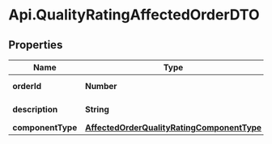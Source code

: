 # Api.QualityRatingAffectedOrderDTO

## Properties

Name | Type | Description | Notes
------------ | ------------- | ------------- | -------------
**orderId** | **Number** | Идентификатор заказа. | 
**description** | **String** | Описание проблемы. | 
**componentType** | [**AffectedOrderQualityRatingComponentType**](AffectedOrderQualityRatingComponentType.md) |  | 


